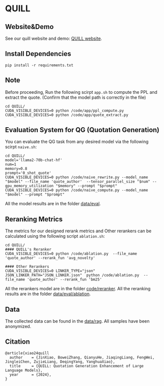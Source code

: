 # QUILL

## Website&Demo
See our quill website and demo: [QUILL website](https://gracexiaoo.github.io/quill.github.io/).

## Install Dependencies

```
pip install -r requirements.txt
```

## Note

Before proceeding, Run the following scirpt `app.sh` to compute the PPL and extract the quote.  (Confirm that the model path is correctly in the file)

```
cd QUILL/
CUDA_VISIBLE_DEVICES=0 python /code/app/ppl_compute.py
CUDA_VISIBLE_DEVICES=0 python /code/app/quote_extract.py
```

## Evaluation System for QG (Quotation Generation)

You can evaluate the QG task from any desired model via the following scirpt `naive.sh`:

```
cd QUILL/
model='llama2-70b-chat-hf'
num=1
memory=0.8
prompt='0_shot_quote'
CUDA_VISIBLE_DEVICES=0 python /code/naive_rewrite.py --model_name "$model" --file_name 'quote_author'  --tensor_parallel_size "$num" --gpu_memory_utilization "$memory" --prompt "$prompt"
CUDA_VISIBLE_DEVICES=0 python /code/naive_compute.py --model_name "$model" --prompt "$prompt"
```

All the model results are in the folder [data/eval](data/eval).

## Reranking Metrics

The metrics for our designed rerank metrics and Other rerankers can be calculated using the following script  `ablation.sh`:

```
cd QUILL/
#### QUILL's Reranker
CUDA_VISIBLE_DEVICES=0 python /code/ablation.py  --file_name 'quote_author' --rerank_fun 'avg_novelty'

#### Other Rerankers
CUDA_VISIBLE_DEVICES=0 LINKER_TYPE="json" JSON_LINKER_PATH="JSON_LINKER.json"  python /code/ablation.py  --file_name 'quote_author' --rerank_fun 'bm25'
```

All the rerankers model are in the folder [code/reranker](code/reranker).
All the reranking results are in the folder [data/eval/ablation](data/eval/ablation).

## Data

The collected data can be found in the [data/rag](data/rag). All samples have been anonymized.

## Citation
```
@article{xiao24quill
  author    = {JinXiao, BoweiZhang, QianyuHe, JiaqingLiang, FengWei, JingleiChen, ZujieLiang, DeqingYang, YanghuaXiao},
  title     = {QUILL: Quotation Generation Enhancement of Large Language Models},
  year      = {2024},
}
```
